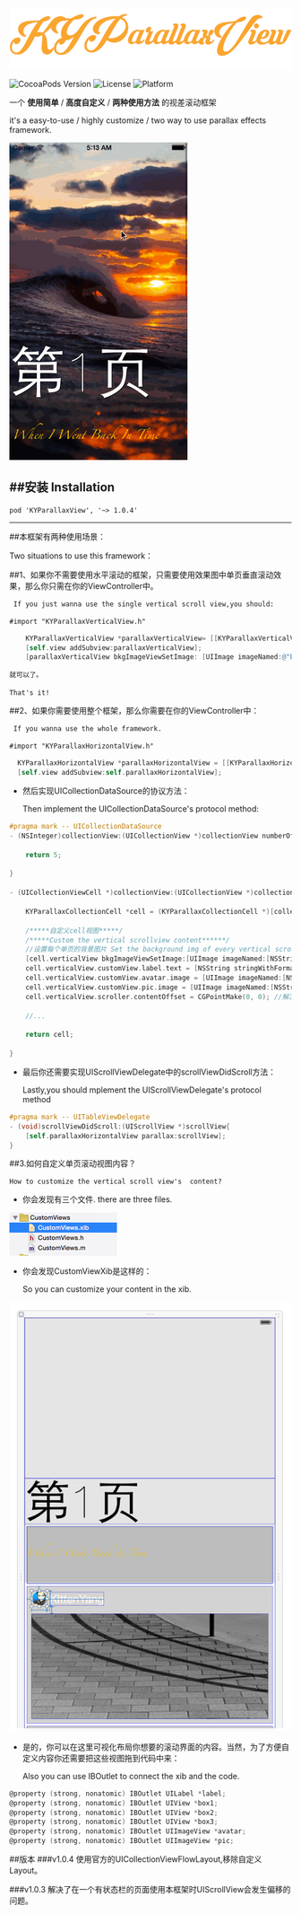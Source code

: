 
<p align="left" >
  <img src="logo.png" alt="KYParallaxView" title="KYParallaxView">
</p>


![CocoaPods Version](https://img.shields.io/badge/pod-v1.0.4-brightgreen.svg)
![License](https://img.shields.io/badge/license-MIT-blue.svg)
![Platform](https://img.shields.io/badge/platform-iOS-red.svg)




一个  **使用简单** / **高度自定义** / **两种使用方法**  的视差滚动框架 


it's a easy-to-use / highly customize / two way to use parallax effects framework.

![](parallax.gif)


##安装 Installation
---
`pod 'KYParallaxView', '~> 1.0.4'`

---


##本框架有两种使用场景：

Two situations to use this framework：

##1、如果你不需要使用水平滚动的框架，只需要使用效果图中单页垂直滚动效果，那么你只需在你的ViewController中。 


     If you just wanna use the single vertical scroll view,you should:
  
`#import "KYParallaxVerticalView.h"`

```objective-c
    KYParallaxVerticalView *parallaxVerticalView= [[KYParallaxVerticalView alloc]initWithFrame:self.view.frame];
    [self.view addSubview:parallaxVerticalView];
    [parallaxVerticalView bkgImageViewSetImage: [UIImage imageNamed:@"bkgImg@2x.jpg"]];// 指定背景图

```
    就可以了。

    That's it!



##2、如果你需要使用整个框架，那么你需要在你的ViewController中：

     If you wanna use the whole framework.

`#import "KYParallaxHorizontalView.h"`

```objective-c
  KYParallaxHorizontalView *parallaxHorizontalView = [[KYParallaxHorizontalView alloc]initWithFrame:self.view.frame andCollectionDelegate:self];
  [self.view addSubview:self.parallaxHorizontalView];

```


- 然后实现UICollectionDataSource的协议方法： 

    Then implement the UICollectionDataSource's protocol method:

```objective-c
#pragma mark -- UICollectionDataSource
- (NSInteger)collectionView:(UICollectionView *)collectionView numberOfItemsInSection:(NSInteger)section{
    
    return 5;
    
}

- (UICollectionViewCell *)collectionView:(UICollectionView *)collectionView cellForItemAtIndexPath:(NSIndexPath *)indexPath{
    
    KYParallaxCollectionCell *cell = (KYParallaxCollectionCell *)[collectionView dequeueReusableCellWithReuseIdentifier:@"HorizontalParallexCell" forIndexPath:indexPath];

    /*****自定义cell视图*****/
    /*****Custom the vertical scrollview content******/
    //设置每个单页的背景图片 Set the background img of every vertical scrollview
    [cell.verticalView bkgImageViewSetImage:[UIImage imageNamed:[NSString stringWithFormat:@"bkgImg_%ld.jpg",(long)indexPath.item+1]]];
    cell.verticalView.customView.label.text = [NSString stringWithFormat:@"第%ld页",(long)indexPath.item+1];
    cell.verticalView.customView.avatar.image = [UIImage imageNamed:[NSString stringWithFormat:@"kitten_%ld",(long)indexPath.item+1]];
    cell.verticalView.customView.pic.image = [UIImage imageNamed:[NSString stringWithFormat:@"l%ld.jpg",indexPath.item+1]];
    cell.verticalView.scroller.contentOffset = CGPointMake(0, 0); //解决cell同时复用scrollview位置的bug  Fix resuing the contentOffset of cell
    
    //...
    
    return cell;
    
}

```


- 最后你还需要实现UIScrollViewDelegate中的scrollViewDidScroll方法： 

    Lastly,you should mplement the UIScrollViewDelegate's protocol method
```objective-c
#pragma mark -- UITableViewDelegate
- (void)scrollViewDidScroll:(UIScrollView *)scrollView{
    [self.parallaxHorizontalView parallax:scrollView];
}
```

##3.如何自定义单页滚动视图内容？

    How to customize the vertical scroll view's  content?

- 你会发现有三个文件. there are three files.

![](customView.png)

- 你会发现CustomViewXib是这样的：

  So you can customize your content in the xib.

![](customViewXib.png)


- 是的，你可以在这里可视化布局你想要的滚动界面的内容。当然，为了方便自定义内容你还需要把这些视图拖到代码中来：

  Also you can use IBOutlet to connect the xib and the code.

```objective-c
@property (strong, nonatomic) IBOutlet UILabel *label;
@property (strong, nonatomic) IBOutlet UIView *box1;
@property (strong, nonatomic) IBOutlet UIView *box2;
@property (strong, nonatomic) IBOutlet UIView *box3;
@property (strong, nonatomic) IBOutlet UIImageView *avatar;
@property (strong, nonatomic) IBOutlet UIImageView *pic;

```

##版本
###v1.0.4
使用官方的UICollectionViewFlowLayout,移除自定义Layout。

###v1.0.3
解决了在一个有状态栏的页面使用本框架时UIScrollView会发生偏移的问题。

